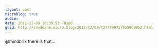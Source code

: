 ```yaml
---
layout: post
microblog: true
audio: 
date: 2012-12-09 16:39:53 +0100
guid: http://samdeane.micro.blog/2012/12/09/t277799737955069952.html
---
```

@mindbrix there is that...
